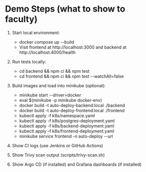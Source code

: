 # Demo Steps (what to show to faculty)

1. Start local environment:
   - docker compose up --build
   - Visit frontend at http://localhost:3000 and backend at http://localhost:4000/health

2. Run tests locally:
   - cd backend && npm ci && npm test
   - cd frontend && npm ci && npm test --watchAll=false

3. Build images and load into minikube (optional):
   - minikube start --driver=docker
   - eval $(minikube -p minikube docker-env)
   - docker build -t auto-deploy-backend:local ./backend
   - docker build -t auto-deploy-frontend:local ./frontend
   - kubectl apply -f k8s/namespace.yaml
   - kubectl apply -f k8s/postgres-deployment.yaml
   - kubectl apply -f k8s/backend-deployment.yaml
   - kubectl apply -f k8s/frontend-deployment.yaml
   - minikube service frontend -n auto-deploy --url

4. Show CI logs (use Jenkins or GitHub Actions)
5. Show Trivy scan output (scripts/trivy-scan.sh)
6. Show Argo CD (if installed) and Grafana dashboards (if installed)
